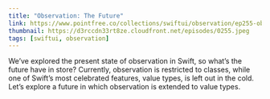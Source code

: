 ```yaml
---
title: "Observation: The Future"
link: https://www.pointfree.co/collections/swiftui/observation/ep255-observation-the-future
thumbnail: https://d3rccdn33rt8ze.cloudfront.net/episodes/0255.jpeg
tags: [swiftui, observation]
---
```


We’ve explored the present state of observation in Swift, so what’s the future have in store? Currently, observation is restricted to classes, while one of Swift’s most celebrated features, value types, is left out in the cold. Let’s explore a future in which observation is extended to value types.
